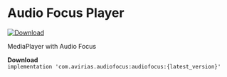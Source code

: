 # Audio Focus Player

[ ![Download](https://api.bintray.com/packages/avirias/audiofocus/com.avirias.audiofocus/images/download.svg) ](https://bintray.com/avirias/audiofocus/com.avirias.audiofocus/_latestVersion)

MediaPlayer with Audio Focus

<b> Download </b> <br>
`implementation 'com.avirias.audiofocus:audiofocus:{latest_version}'`

